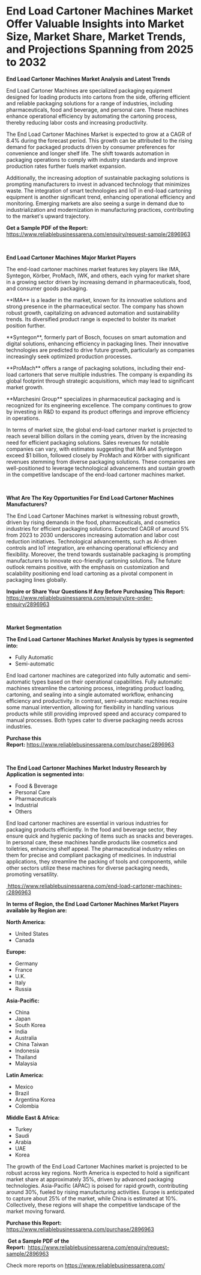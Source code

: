<p><h1>End Load Cartoner Machines Market Offer Valuable Insights into Market Size, Market Share, Market Trends, and Projections Spanning from 2025 to 2032</h1></p><p><strong>End Load Cartoner Machines Market Analysis and Latest Trends</strong></p>
<p><p>End Load Cartoner Machines are specialized packaging equipment designed for loading products into cartons from the side, offering efficient and reliable packaging solutions for a range of industries, including pharmaceuticals, food and beverage, and personal care. These machines enhance operational efficiency by automating the cartoning process, thereby reducing labor costs and increasing productivity.</p><p>The End Load Cartoner Machines Market is expected to grow at a CAGR of 8.4% during the forecast period. This growth can be attributed to the rising demand for packaged products driven by consumer preferences for convenience and longer shelf life. The shift towards automation in packaging operations to comply with industry standards and improve production rates further fuels market expansion. </p><p>Additionally, the increasing adoption of sustainable packaging solutions is prompting manufacturers to invest in advanced technology that minimizes waste. The integration of smart technologies and IoT in end-load cartoning equipment is another significant trend, enhancing operational efficiency and monitoring. Emerging markets are also seeing a surge in demand due to industrialization and modernization in manufacturing practices, contributing to the market's upward trajectory.</p></p>
<p><strong>Get a Sample PDF of the Report:&nbsp;</strong> <a href="https://www.reliablebusinessarena.com/enquiry/request-sample/2896963?utm_campaign=1948&utm_medium=2&utm_source=Github&utm_content=ia&utm_term=15032025&utm_id=end-load-cartoner-machines">https://www.reliablebusinessarena.com/enquiry/request-sample/2896963</a></p>
<p>&nbsp;</p>
<p><strong>End Load Cartoner Machines Major Market Players</strong></p>
<p><p>The end-load cartoner machines market features key players like IMA, Syntegon, Körber, ProMach, IWK, and others, each vying for market share in a growing sector driven by increasing demand in pharmaceuticals, food, and consumer goods packaging.</p><p>**IMA** is a leader in the market, known for its innovative solutions and strong presence in the pharmaceutical sector. The company has shown robust growth, capitalizing on advanced automation and sustainability trends. Its diversified product range is expected to bolster its market position further.</p><p>**Syntegon**, formerly part of Bosch, focuses on smart automation and digital solutions, enhancing efficiency in packaging lines. Their innovative technologies are predicted to drive future growth, particularly as companies increasingly seek optimized production processes.</p><p>**ProMach** offers a range of packaging solutions, including their end-load cartoners that serve multiple industries. The company is expanding its global footprint through strategic acquisitions, which may lead to significant market growth.</p><p>**Marchesini Group** specializes in pharmaceutical packaging and is recognized for its engineering excellence. The company continues to grow by investing in R&D to expand its product offerings and improve efficiency in operations.</p><p>In terms of market size, the global end-load cartoner market is projected to reach several billion dollars in the coming years, driven by the increasing need for efficient packaging solutions. Sales revenues for notable companies can vary, with estimates suggesting that IMA and Syntegon exceed $1 billion, followed closely by ProMach and Körber with significant revenues stemming from diverse packaging solutions. These companies are well-positioned to leverage technological advancements and sustain growth in the competitive landscape of the end-load cartoner machines market.</p></p>
<p>&nbsp;</p>
<p><strong>What Are The Key Opportunities For End Load Cartoner Machines Manufacturers?</strong></p>
<p><p>The End Load Cartoner Machines market is witnessing robust growth, driven by rising demands in the food, pharmaceuticals, and cosmetics industries for efficient packaging solutions. Expected CAGR of around 5% from 2023 to 2030 underscores increasing automation and labor cost reduction initiatives. Technological advancements, such as AI-driven controls and IoT integration, are enhancing operational efficiency and flexibility. Moreover, the trend towards sustainable packaging is prompting manufacturers to innovate eco-friendly cartoning solutions. The future outlook remains positive, with the emphasis on customization and scalability positioning end load cartoning as a pivotal component in packaging lines globally.</p></p>
<p><strong>Inquire or Share Your Questions If Any Before Purchasing This Report:</strong> <a href="https://www.reliablebusinessarena.com/enquiry/pre-order-enquiry/2896963?utm_campaign=1948&utm_medium=2&utm_source=Github&utm_content=ia&utm_term=15032025&utm_id=end-load-cartoner-machines">https://www.reliablebusinessarena.com/enquiry/pre-order-enquiry/2896963</a></p>
<p>&nbsp;</p>
<p><strong>Market Segmentation</strong></p>
<p><strong>The End Load Cartoner Machines Market Analysis by types is segmented into:</strong></p>
<p><ul><li>Fully Automatic</li><li>Semi-automatic</li></ul></p>
<p><p>End load cartoner machines are categorized into fully automatic and semi-automatic types based on their operational capabilities. Fully automatic machines streamline the cartoning process, integrating product loading, cartoning, and sealing into a single automated workflow, enhancing efficiency and productivity. In contrast, semi-automatic machines require some manual intervention, allowing for flexibility in handling various products while still providing improved speed and accuracy compared to manual processes. Both types cater to diverse packaging needs across industries.</p></p>
<p><strong>Purchase this Report:&nbsp;</strong><a href="https://www.reliablebusinessarena.com/purchase/2896963?utm_campaign=1948&utm_medium=2&utm_source=Github&utm_content=ia&utm_term=15032025&utm_id=end-load-cartoner-machines">https://www.reliablebusinessarena.com/purchase/2896963</a></p>
<p>&nbsp;</p>
<p><strong>The End Load Cartoner Machines Market Industry Research by Application is segmented into:</strong></p>
<p><ul><li>Food & Beverage</li><li>Personal Care</li><li>Pharmaceuticals</li><li>Industrial</li><li>Others</li></ul></p>
<p><p>End load cartoner machines are essential in various industries for packaging products efficiently. In the food and beverage sector, they ensure quick and hygienic packing of items such as snacks and beverages. In personal care, these machines handle products like cosmetics and toiletries, enhancing shelf appeal. The pharmaceutical industry relies on them for precise and compliant packaging of medicines. In industrial applications, they streamline the packing of tools and components, while other sectors utilize these machines for diverse packaging needs, promoting versatility.</p></p>
<p><a href="https://www.reliablebusinessarena.com/end-load-cartoner-machines-r2896963?utm_campaign=1948&utm_medium=2&utm_source=Github&utm_content=ia&utm_term=15032025&utm_id=end-load-cartoner-machines">&nbsp;https://www.reliablebusinessarena.com/end-load-cartoner-machines-r2896963</a></p>
<p><strong>In terms of Region, the End Load Cartoner Machines Market Players available by Region are:</strong></p>
<p>
    <p> <strong> North America: </strong>
        <ul>
            <li>United States</li>
            <li>Canada</li>
        </ul>
        </p> 
    <p> <strong> Europe: </strong>
        <ul>
            <li>Germany</li>
            <li>France</li>
            <li>U.K.</li>
            <li>Italy</li>
            <li>Russia</li>
        </ul>
        </p> 
    <p> <strong> Asia-Pacific: </strong>
        <ul>
            <li>China</li>
            <li>Japan</li>
            <li>South Korea</li>
            <li>India</li>
            <li>Australia</li>
            <li>China Taiwan</li>
            <li>Indonesia</li>
            <li>Thailand</li>
            <li>Malaysia</li>
        </ul>
        </p> 
    <p> <strong> Latin America: </strong>
        <ul>
            <li>Mexico</li>
            <li>Brazil</li>
            <li>Argentina Korea</li>
            <li>Colombia</li>
        </ul>
        </p> 
    <p> <strong> Middle East & Africa: </strong>
        <ul>
            <li>Turkey</li>
            <li>Saudi</li>
            <li>Arabia</li>
            <li>UAE</li>
            <li>Korea</li>
        </ul>
    </p>
    </p>
<p><p>The growth of the End Load Cartoner Machines market is projected to be robust across key regions. North America is expected to hold a significant market share at approximately 35%, driven by advanced packaging technologies. Asia-Pacific (APAC) is poised for rapid growth, contributing around 30%, fueled by rising manufacturing activities. Europe is anticipated to capture about 25% of the market, while China is estimated at 10%. Collectively, these regions will shape the competitive landscape of the market moving forward.</p></p>
<p><strong>Purchase this Report: </strong><a href="https://www.reliablebusinessarena.com/purchase/2896963?utm_campaign=1948&utm_medium=2&utm_source=Github&utm_content=ia&utm_term=15032025&utm_id=end-load-cartoner-machines">https://www.reliablebusinessarena.com/purchase/2896963</a></p>
<p>&nbsp;<strong>Get a Sample PDF of the Report:&nbsp;&nbsp;</strong><a href="https://www.reliablebusinessarena.com/enquiry/request-sample/2896963?utm_campaign=1948&utm_medium=2&utm_source=Github&utm_content=ia&utm_term=15032025&utm_id=end-load-cartoner-machines">https://www.reliablebusinessarena.com/enquiry/request-sample/2896963</a></p>
<p><strong></strong></p>
<p>Check more reports on <a href="https://www.reliablebusinessarena.com/?utm_campaign=1948&utm_medium=2&utm_source=Github&utm_content=ia&utm_term=15032025&utm_id=end-load-cartoner-machines">https://www.reliablebusinessarena.com/</a></p>